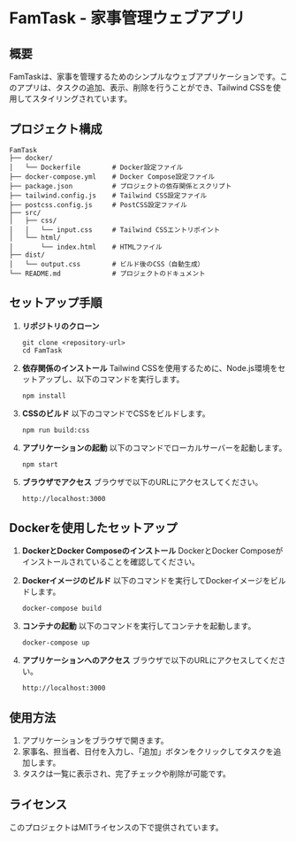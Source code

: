 # FamTask - 家事管理ウェブアプリ

## 概要
FamTaskは、家事を管理するためのシンプルなウェブアプリケーションです。このアプリは、タスクの追加、表示、削除を行うことができ、Tailwind CSSを使用してスタイリングされています。

## プロジェクト構成
```
FamTask
├── docker/
│   └── Dockerfile        # Docker設定ファイル
├── docker-compose.yml    # Docker Compose設定ファイル
├── package.json          # プロジェクトの依存関係とスクリプト
├── tailwind.config.js    # Tailwind CSS設定ファイル
├── postcss.config.js     # PostCSS設定ファイル
├── src/
│   ├── css/
│   │   └── input.css     # Tailwind CSSエントリポイント
│   └── html/
│       └── index.html    # HTMLファイル
├── dist/
│   └── output.css        # ビルド後のCSS（自動生成）
└── README.md             # プロジェクトのドキュメント
```

## セットアップ手順

1. **リポジトリのクローン**
   ```
   git clone <repository-url>
   cd FamTask
   ```

2. **依存関係のインストール**
   Tailwind CSSを使用するために、Node.js環境をセットアップし、以下のコマンドを実行します。
   ```
   npm install
   ```

3. **CSSのビルド**
   以下のコマンドでCSSをビルドします。
   ```
   npm run build:css
   ```

4. **アプリケーションの起動**
   以下のコマンドでローカルサーバーを起動します。
   ```
   npm start
   ```

5. **ブラウザでアクセス**
   ブラウザで以下のURLにアクセスしてください。
   ```
   http://localhost:3000
   ```

## Dockerを使用したセットアップ

1. **DockerとDocker Composeのインストール**
   DockerとDocker Composeがインストールされていることを確認してください。

2. **Dockerイメージのビルド**
   以下のコマンドを実行してDockerイメージをビルドします。
   ```
   docker-compose build
   ```

3. **コンテナの起動**
   以下のコマンドを実行してコンテナを起動します。
   ```
   docker-compose up
   ```

4. **アプリケーションへのアクセス**
   ブラウザで以下のURLにアクセスしてください。
   ```
   http://localhost:3000
   ```

## 使用方法
1. アプリケーションをブラウザで開きます。
2. 家事名、担当者、日付を入力し、「追加」ボタンをクリックしてタスクを追加します。
3. タスクは一覧に表示され、完了チェックや削除が可能です。

## ライセンス
このプロジェクトはMITライセンスの下で提供されています。